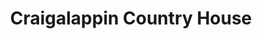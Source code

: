 ---
title: "Craigalappin Country House"
address: "26 Craigalappin Road, Bushmills, Co. Antrim, BT57 8XY"
tel: "028 2073 2027"
county: "Antrim"
category: "Bedandbreakfasts"
type: "Content"
lat: "055.2064250000"
lng: "-006.3920600000"
---